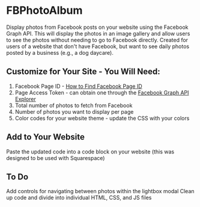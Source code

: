 # FBPhotoAlbum
Display photos from Facebook posts on your website using the Facebook Graph API.
This will display the photos in an image gallery and allow users to see the photos without needing to go to Facebook directly.
Created for users of a website that don't have Facebook, but want to see daily photos posted by a business (e.g., a dog daycare).

## Customize for Your Site - You Will Need:
1. Facebook Page ID - [How to Find Facebook Page ID](https://www.facebook.com/help/1503421039731588/)
2. Page Access Token - can obtain one through the [Facebook Graph API Explorer](https://developers.facebook.com/tools/explorer/)
3. Total number of photos to fetch from Facebook
4. Number of photos you want to display per page
5. Color codes for your website theme - update the CSS with your colors

## Add to Your Website
Paste the updated code into a code block on your website (this was designed to be used with Squarespace)

## To Do
Add controls for navigating between photos within the lightbox modal
Clean up code and divide into individual HTML, CSS, and JS files
